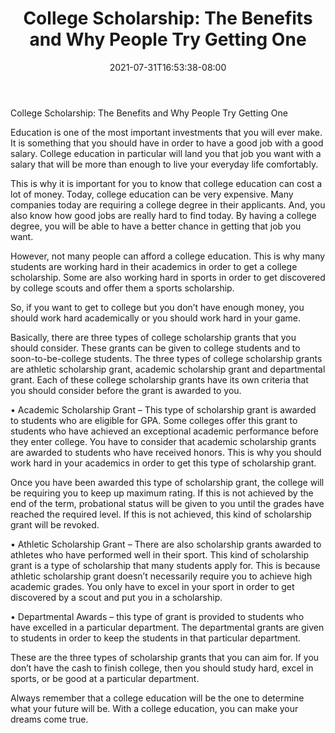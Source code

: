 ﻿---
title: "College Scholarship: The Benefits and Why People Try Getting One"
date: 2021-07-31T16:53:38-08:00
description: "College Scholarship Tips for Web Success"
featured_image: "/images/College Scholarship.jpg"
tags: ["College Scholarship"]
---

College Scholarship: The Benefits and Why People Try Getting One


Education is one of the most important investments that you will ever make. It is something that you should have in order to have a good job with a good salary. College education in particular will land you that job you want with a salary that will be more than enough to live your everyday life comfortably.

This is why it is important for you to know that college education can cost a lot of money. Today, college education can be very expensive. Many companies today are requiring a college degree in their applicants. And, you also know how good jobs are really hard to find today. By having a college degree, you will be able to have a better chance in getting that job you want.

However, not many people can afford a college education. This is why many students are working hard in their academics in order to get a college scholarship. Some are also working hard in sports in order to get discovered by college scouts and offer them a sports scholarship.

So, if you want to get to college but you don’t have enough money, you should work hard academically or you should work hard in your game.

Basically, there are three types of college scholarship grants that you should consider. These grants can be given to college students and to soon-to-be-college students. The three types of college scholarship grants are athletic scholarship grant, academic scholarship grant and departmental grant. Each of these college scholarship grants have its own criteria that you should consider before the grant is awarded to you.

•	Academic Scholarship Grant – This type of scholarship grant is awarded to students who are eligible for GPA. Some colleges offer this grant to students who have achieved an exceptional academic performance before they enter college. You have to consider that academic scholarship grants are awarded to students who have received honors. This is why you should work hard in your academics in order to get this type of scholarship grant.

Once you have been awarded this type of scholarship grant, the college will be requiring you to keep up maximum rating. If this is not achieved by the end of the term, probational status will be given to you until the grades have reached the required level. If this is not achieved, this kind of scholarship grant will be revoked.

•	Athletic Scholarship Grant – There are also scholarship grants awarded to athletes who have performed well in their sport. This kind of scholarship grant is a type of scholarship that many students apply for. This is because athletic scholarship grant doesn’t necessarily require you to achieve high academic grades. You only have to excel in your sport in order to get discovered by a scout and put you in a scholarship.

•	Departmental Awards – this type of grant is provided to students who have excelled in a particular department. The departmental grants are given to students in order to keep the students in that particular department.

These are the three types of scholarship grants that you can aim for. If you don’t have the cash to finish college, then you should study hard, excel in sports, or be good at a particular department.

Always remember that a college education will be the one to determine what your future will be. With a college education, you can make your dreams come true.

